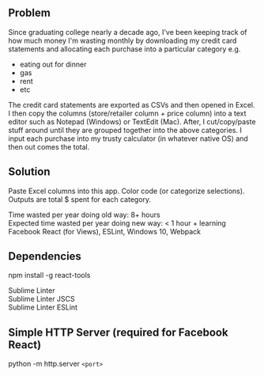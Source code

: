 ## Problem

Since graduating college nearly a decade ago, I've been keeping track of how much money I'm wasting monthly by downloading my credit card statements and allocating each purchase into a particular category e.g.
- eating out for dinner
- gas
- rent
- etc

The credit card statements are exported as CSVs and then opened in Excel.  I then copy the columns (store/retailer column + price column) into a text editor such as Notepad (Windows) or TextEdit (Mac).  After, I cut/copy/paste stuff around until they are grouped together into the above categories.  I input each purchase into my trusty calculator (in whatever native OS) and then out comes the total.

## Solution

Paste Excel columns into this app.  Color code (or categorize selections).  Outputs are total $ spent for each category.

Time wasted per year doing old way: 8+ hours  
Expected time wasted per year doing new way:  < 1 hour + learning Facebook React (for Views), ESLint, Windows 10, Webpack

## Dependencies

npm install -g react-tools

Sublime Linter  
Sublime Linter JSCS  
Sublime Linter ESLint

## Simple HTTP Server (required for Facebook React)

python -m http.server `<port>`
